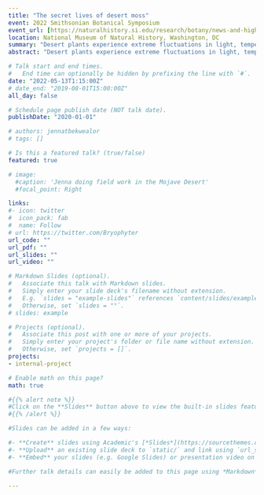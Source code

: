 ```yaml
---
title: "The secret lives of desert moss"
event: 2022 Smithsonian Botanical Symposium
event_url: [https://naturalhistory.si.edu/research/botany/news-and-highlights/smithsonian-botanical-symposium]
location: National Museum of Natural History, Washington, DC
summary: "Desert plants experience extreme fluctuations in light, temperature, and water availability. These intense conditions shape the development, life history, and evolutionary trajectory of desert mosses."
abstract: "Desert plants experience extreme fluctuations in light, temperature, and water availability. These intense conditions shape the development, life history, and evolutionary trajectory of desert mosses. In this talk, I will present on two such processes: vegetative growth and sexual reproduction. First, I discuss the discovery of Mojave Desert mosses occurring as hypoliths under milky quartz rocks. To characterize this unique moss microhabitat, we deployed microclimate dataloggers and collected samples in a Mojave site containing quartz hypoliths. The results of this study highlight the need to consider microhabitats, especially in extreme environments where mosses may find refuge from the prevailing macroclimatic conditions. Second, I discuss how natural populations of many desert mosses appear highly female-biased based on the presence of reproductive structures. The dryland moss *Syntrichia caninervis* is notable for its low frequency of sex expression and strong female bias. Using molecular methods, we uncovered the genetic sex of non-expressing shoots and compare the patterns of phenotypic and genotypic sex ratios in Mojave populations. The findings shared in this talk contribute to our understanding of how the environment may modulate habitat filtering, vegetative growth, and sexual reproduction in *S. caninervis* either through its direct influence on physiology or through selection."

# Talk start and end times.
#   End time can optionally be hidden by prefixing the line with `#`.
date: "2022-05-13T1:15:00Z"
# date_end: "2019-08-01T15:00:00Z"
all_day: false

# Schedule page publish date (NOT talk date).
publishDate: "2020-01-01"

# authors: jennatbekwealor
# tags: []

# Is this a featured talk? (true/false)
featured: true

# image:
  #caption: 'Jenna doing field work in the Mojave Desert'
  #focal_point: Right

links:
#- icon: twitter
#  icon_pack: fab
#  name: Follow
# url: https://twitter.com/Bryophyter
url_code: ""
url_pdf: ""
url_slides: ""
url_video: ""

# Markdown Slides (optional).
#   Associate this talk with Markdown slides.
#   Simply enter your slide deck's filename without extension.
#   E.g. `slides = "example-slides"` references `content/slides/example-slides.md`.
#   Otherwise, set `slides = ""`.
# slides: example

# Projects (optional).
#   Associate this post with one or more of your projects.
#   Simply enter your project's folder or file name without extension.
#   Otherwise, set `projects = []`.
projects:
- internal-project

# Enable math on this page?
math: true

#{{% alert note %}}
#Click on the **Slides** button above to view the built-in slides feature.
#{{% /alert %}}

#Slides can be added in a few ways:

#- **Create** slides using Academic's [*Slides*](https://sourcethemes.com/academic/docs/managing-content/#create-slides) feature and link using `slides` parameter in the front matter of the talk file
#- **Upload** an existing slide deck to `static/` and link using `url_slides` parameter in the front matter of the talk file
#- **Embed** your slides (e.g. Google Slides) or presentation video on this page using [shortcodes](https://sourcethemes.com/academic/docs/writing-markdown-latex/).

#Further talk details can easily be added to this page using *Markdown* and $\rm \LaTeX$ math code.

---
```


